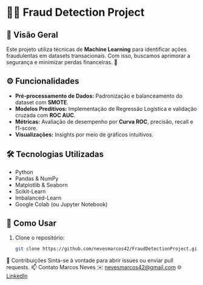 # 🕵️‍♂️ Fraud Detection Project

## 📖 Visão Geral
Este projeto utiliza técnicas de **Machine Learning** para identificar ações fraudulentas em datasets transacionais. Com isso, buscamos aprimorar a segurança e minimizar perdas financeiras. 🚨

## ⚙️ Funcionalidades
- **Pré-processamento de Dados:** Padronização e balanceamento do dataset com **SMOTE**.
- **Modelos Preditivos:** Implementação de Regressão Logística e validação cruzada com **ROC AUC**.
- **Métricas:** Avaliação de desempenho por **Curva ROC**, precisão, recall e f1-score.
- **Visualizações:** Insights por meio de gráficos intuitivos.

## 🛠️ Tecnologias Utilizadas
- Python
- Pandas & NumPy
- Matplotlib & Seaborn
- Scikit-Learn
- Imbalanced-Learn
- Google Colab (ou Jupyter Notebook)

## 🚀 Como Usar
1. Clone o repositório:
   ```bash
   git clone https://github.com/nevesmarcos42/FraudDetectionProject.git

🤝 Contribuições
Sinta-se à vontade para abrir issues ou enviar pull requests.
📫 Contato
Marcos Neves
✉️ nevesmarcos42@gmail.com
🌐 [LinkedIn](https://www.linkedin.com/in/nevesmarcos/)
